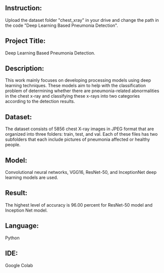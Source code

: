 ## Instruction:
Upload the dataset folder "chest_xray" in your drive and change the path in the code "Deep Learning Based Pneumonia Detection".

## Project Title:
Deep Learning Based Pneumonia Detection.

## Description:
This work mainly focuses on developing processing models using deep learning techniques. These models aim to help with the classification problem of determining whether there are pneumonia-related abnormalities in the chest x-ray and classifying these x-rays into two categories according to the detection results.

## Dataset:
The dataset consists of 5856 chest X-ray images in JPEG format that are organized into three folders: train, test, and val. Each of these files
has two subfolders that each include pictures of pneumonia
affected or healthy people.

## Model:
Convolutional neural networks, VGG16, ResNet-50, and
InceptionNet deep learning models are used.

## Result:
The highest level of accuracy is 96.00 percent for ResNet-50 model and Inception Net model.

## Language:
Python

## IDE:
Google Colab
